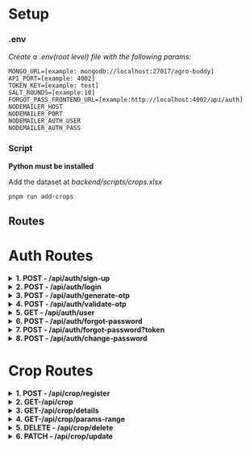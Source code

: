 # Setup

### .env

_Create a .env(root level) file with the following params:_

    MONGO_URL=[example: mongodb://localhost:27017/agro-buddy]
    API_PORT=[example: 4002]
    TOKEN_KEY=[example: test]
    SALT_ROUNDS=[example:10]
    FORGOT_PASS_FRONTEND_URL=[example:http://localhost:4002/api/auth]
    NODEMAILER_HOST
    NODEMAILER_PORT
    NODEMAILER_AUTH_USER
    NODEMAILER_AUTH_PASS

### Script

**Python must be installed**

Add the dataset at _backend/scripts/crops.xlsx_

```
pnpm run add-crops
```

## Routes

# Auth Routes

<details>
<summary> <b> 1. POST - /api/auth/sign-up </b> </summary>

<br>
Example:

```
{
  "firstName": "John",
  "lastName": "Doe",
  "email": "johndoe@example.com",
  "password": "buar13@iep",
  "role": "USER"
}
```

**firstName**: required | String <br>
**lastName**: required | String <br>
**email**: required | String <br>
**password**: required | String <br>
**role**: required | String <br>

<h2>Logic:</h2>

- if email and password are valid then data will be saved
- password will be hashed before being saved
- otp will be sent for verification at the provided email automatically
<br>
</details>

<details>
<summary><b>2. POST - /api/auth/login </b></summary>

<br>
Example:

```
{
  "email": "johndoe@example.com",
  "password": "buar13@iep"
}
```

**email**: required | String <br>
**password**: required | String <br>

<h2>Logic:</h2>

- if email and password are valid and correct data will be retrieved
<br>
</details>

<details>
<summary><b>3. POST - /api/auth/generate-otp</b></summary>
<br>
Example:

```
{
  "email": "johndoe@example.com"
}
```

**email**: required | String <br>

<h2>Logic:</h2>

- create an otp with email and sent through mail for mail verification
<br>
</details>

<details>
<summary><b>4. POST - /api/auth/validate-otp</b></summary>
<br>
Example:

```
{
  "email": "johndoe@example.com",
  "otp": "yVNrv7"
}
```

**email**: required | String <br>

<h2>Logic:</h2>

- Validate otp for email verification
<br>
</details>

<details>
<summary><b>5. GET - /api/auth/user </b></summary>
<br>
Example:

```
http://localhost:4002/api/auth/user
```

<h2>Headers:</h2> 'authorization'
<br>

<h2>Logic:</h2>
- returns the data of the user with the associated token
</details>

<details>
<summary><b>6. POST - /api/auth/forgot-password</b></summary>
<br>
Example:

```
{
  "email": "johndoe@example.com"
}
```

**email**: required | String <br>

<br>
<h2>Logic:</h2>
- sends email at the email provided
</details>

<details>
<summary><b>7. POST - /api/auth/forgot-password?token</b></summary>
<br>
Example:

- URL: http://localhost:8080/api/auth/forgot-password?token="123"

```
{
  "email": "johndoe@example.com",
  "newPassword": "testpassword"
}
```

**email**: required | String <br>
**newPassword**: required | String <br>

<br>
<h2>Logic:</h2>
- The url of this api is generated by the API 6.
- If the token is valid and matches with the email, the password changes.
</details>

<details>
<summary><b>8. POST - /api/auth/change-password </b></summary>
<br>
Example:

```
{
  "oldPassword": "oldPassword",
  "newPassword": "newPassword"
}
```

**oldPassword**: required | String <br>
**newPassword**: required | String <br>

<h2>Headers:</h2> 'authorization'
<br>
<h2>Logic:</h2>
- The logged in user can change their password
</details>

# Crop Routes

<details>
<summary><b>1. POST - /api/crop/register</b></summary>
<br>
Example:

```
{
  "name": "rice",
  "nitrogen": 10,
  "phosphorus": 100,
  "potassium": 100,
  "temperature": 19.2,
  "humidity": 19.2,
  "pH": 8.3,
  "rainfall": 20.2
  "images": ["test", "test2"]
}
```

**name**: required | String <br>
**details**: optional | List <br>
**details.nitrogen**: optional | number <br>
**details.phosphorus**: optional | number <br>
**details.potassium**: optional | number <br>
**details.temperature**: optional | number <br>
**details.pH**: optional | number <br>
**details.humidity**: optional | number <br>
**details.rainfall**: optional | number <br>
**images**: optional | [String] <br>
**description**: optional | String <br>

<h2>Logic:</h2>

- if name found all the data will be saved to that else will create and store
- images will be concatenated (unique urls)
- details will be stored as an object and will be concatenated with previous ones.
- if description is already present for the crop it overwrites the description.
<br>
</details>

<details>
<summary><b>2. GET-/api/crop<quries></b></summary>
<br>
Example:

```
http://localhost:4002/api/crop?nitrogen=10&name=rice
```

- Queries
  <br>
  **name**: optional | String <br>
  **nitrogen**: optional | number <br>
  **fromNitrogenLevel**: optional | number <br>
  **toNitrogenLevel**: optional | number <br>
  **phosphorus**: optional | number <br>
  **fromPhosphorusLevel**: optional | number <br>
  **toPhosphorusLevel**: optional | number <br>
  **potassium**: optional | number <br>
  **fromPotassiumLevel**: optional | number <br>
  **toPotassiumLevel**: optional | number <br>
  **temperature**: optional | number <br>
  **fromTemperatureLevel**: optional | number <br>
  **toTemperatureLevel**: optional | number <br>
  **humidity**: optional | number <br>
  **fromHumidityLevel**: optional | number <br>
  **toHumidityLevel**: optional | number <br>
  **ph**: optional | number <br>
  **fromPHLevel**: optional | number <br>
  **toPHLevel**: optional | number <br>
  **rainfall**: optional | number <br>
  **fromRainfallLevel**: optional | number <br>
  **toRainfallLevel**: optional | number <br>

<br>
<h2>Logic:</h2>
- Get crops grouped preview (gives mean of all of the data grouped by crop name)
- images are also provided for the crops
- If no argument is provided then all the crops are returned
</details>

<details>
<summary><b>3. GET-/api/crop/details<quries></b></summary>
<br>
Example:

```
http://localhost:4002/api/crop/details?nitrogen=10&name=rice
```

- Queries
  <br>
  **name**: optional | String <br>
  **nitrogen**: optional | number <br>
  **fromNitrogenLevel**: optional | number <br>
  **toNitrogenLevel**: optional | number <br>
  **phosphorus**: optional | number <br>
  **fromPhosphorusLevel**: optional | number <br>
  **toPhosphorusLevel**: optional | number <br>
  **potassium**: optional | number <br>
  **fromPotassiumLevel**: optional | number <br>
  **toPotassiumLevel**: optional | number <br>
  **temperature**: optional | number <br>
  **fromTemperatureLevel**: optional | number <br>
  **toTemperatureLevel**: optional | number <br>
  **humidity**: optional | number <br>
  **fromHumidityLevel**: optional | number <br>
  **toHumidityLevel**: optional | number <br>
  **ph**: optional | number <br>
  **fromPHLevel**: optional | number <br>
  **toPHLevel**: optional | number <br>
  **rainfall**: optional | number <br>
  **fromRainfallLevel**: optional | number <br>
  **toRainfallLevel**: optional | number <br>

<br>
<h2>Logic:</h2>
- Get crops details grouped which satisfy the above conditions
- Images are not provided
</details>

<details>
<summary><b>4. GET-/api/crop/params-range<quries></b></summary>
<br>
Example:

```
http://localhost:4002/api/crop/params-range
```

<br>
<h2>Logic:</h2>
- Get ranges of each params i.e. get min and max of each param
</details>

<details>
<summary><b>5. DELETE - /api/crop/delete </b></summary>
<br>
Example:

```
http://localhost:4002/api/crop/delete?crop=rice
```

- Queries
  <br>
  **id**: optional | String <br>
  **crop**: optional | String <br>

</details>

<details>
<summary><b>6. PATCH - /api/crop/update </b></summary>
<br>
Example:

```
{
  "id": 167834,
  "nitrogen": 10
}
```

NOTE: If name is provided, it is meant to update the images so images must be passed

- Queries
  <br>
  **id**: optional | String <br>
  **name**: optional | String <br>
  **images**: optional | [String] <br>
  **nitrogen**: optional | number <br>
  **phosphorus**: optional | number <br>
  **potassium**: optional | number <br>
  **temperature**: optional | number <br>
  **humidity**: optional | number <br>
  **pH**: optional | number <br>
  **rainfall**: optional | number <br>

</details>
